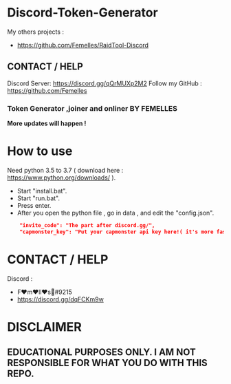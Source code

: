 # Discord-Token-Generator
My others projects :
- https://github.com/Femelles/RaidTool-Discord

## CONTACT / HELP
Discord Server: https://discord.gg/qQrMUXp2M2
Follow my GitHub : https://github.com/Femelles

### Token Generator ,joiner and onliner BY **FEMELLES**


**More updates will happen !**

# How to use
Need python 3.5 to 3.7 ( download here : https://www.python.org/downloads/ ).
- Start "install.bat".
- Start "run.bat".
- Press enter.
- After you open the python file , go in data , and edit the "config.json".

```json
    "invite_code": "The part after discord.gg/", 
    "capmonster_key": "Put your capmonster api key here!( it's more fast if you use one but you can generate without key !",
```

# CONTACT / HELP
Discord :
- F:hearts:m:hearts:ll:hearts:s:crown:#9215
- https://discord.gg/dqFCKm9w

# DISCLAIMER

## EDUCATIONAL PURPOSES ONLY. I AM NOT RESPONSIBLE FOR WHAT YOU DO WITH THIS REPO.
